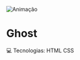 
![Animação](https://github.com/NCzarneki/Ghost/assets/103041252/60ffc8e1-8ea6-45ff-a8a0-b5fec65d4faa)
# Ghost


💻 Tecnologias:
HTML
CSS

